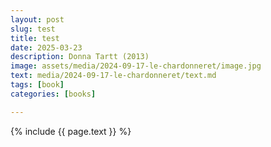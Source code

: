 ```yaml
---
layout: post
slug: test
title: test
date: 2025-03-23
description: Donna Tartt (2013)
image: assets/media/2024-09-17-le-chardonneret/image.jpg
text: media/2024-09-17-le-chardonneret/text.md
tags: [book]
categories: [books]

---
```


{% include  {{ page.text }} %}


<div id="map" style="height: 400px;"></div>

<script>
    var map = L.map('map').setView([51.505, -0.09], 13);

    L.tileLayer('https://{s}.tile.openstreetmap.org/{z}/{x}/{y}.png', {
        attribution: '&copy; <a href="https://www.openstreetmap.org/copyright">OpenStreetMap</a> contributors'
    }).addTo(map);
</script>




